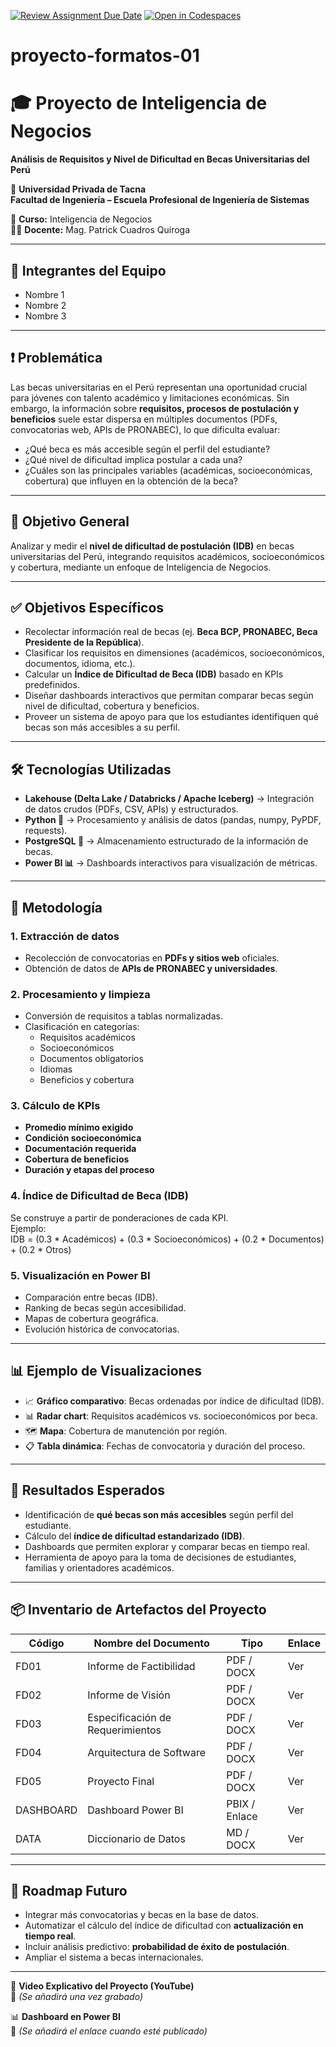 [![Review Assignment Due Date](https://classroom.github.com/assets/deadline-readme-button-22041afd0340ce965d47ae6ef1cefeee28c7c493a6346c4f15d667ab976d596c.svg)](https://classroom.github.com/a/VMb-1xPS)
[![Open in Codespaces](https://classroom.github.com/assets/launch-codespace-2972f46106e565e64193e422d61a12cf1da4916b45550586e14ef0a7c637dd04.svg)](https://classroom.github.com/open-in-codespaces?assignment_repo_id=20268708)
# proyecto-formatos-01

# 🎓 Proyecto de Inteligencia de Negocios  
**Análisis de Requisitos y Nivel de Dificultad en Becas Universitarias del Perú**  

📍 **Universidad Privada de Tacna**  
**Facultad de Ingeniería – Escuela Profesional de Ingeniería de Sistemas**  

📘 **Curso:** Inteligencia de Negocios  
👨‍🏫 **Docente:** Mag. Patrick Cuadros Quiroga  

---

## 👥 Integrantes del Equipo  
- Nombre 1  
- Nombre 2  
- Nombre 3  

---

## ❗ Problemática  
Las becas universitarias en el Perú representan una oportunidad crucial para jóvenes con talento académico y limitaciones económicas. Sin embargo, la información sobre **requisitos, procesos de postulación y beneficios** suele estar dispersa en múltiples documentos (PDFs, convocatorias web, APIs de PRONABEC), lo que dificulta evaluar:  

- ¿Qué beca es más accesible según el perfil del estudiante?  
- ¿Qué nivel de dificultad implica postular a cada una?  
- ¿Cuáles son las principales variables (académicas, socioeconómicas, cobertura) que influyen en la obtención de la beca?  

---

## 🎯 Objetivo General  
Analizar y medir el **nivel de dificultad de postulación (IDB)** en becas universitarias del Perú, integrando requisitos académicos, socioeconómicos y cobertura, mediante un enfoque de Inteligencia de Negocios.  

---

## ✅ Objetivos Específicos  
- Recolectar información real de becas (ej. **Beca BCP, PRONABEC, Beca Presidente de la República**).  
- Clasificar los requisitos en dimensiones (académicos, socioeconómicos, documentos, idioma, etc.).  
- Calcular un **Índice de Dificultad de Beca (IDB)** basado en KPIs predefinidos.  
- Diseñar dashboards interactivos que permitan comparar becas según nivel de dificultad, cobertura y beneficios.  
- Proveer un sistema de apoyo para que los estudiantes identifiquen qué becas son más accesibles a su perfil.  

---

## 🛠️ Tecnologías Utilizadas  
- **Lakehouse (Delta Lake / Databricks / Apache Iceberg)** → Integración de datos crudos (PDFs, CSV, APIs) y estructurados.  
- **Python 🐍** → Procesamiento y análisis de datos (pandas, numpy, PyPDF, requests).  
- **PostgreSQL 🐘** → Almacenamiento estructurado de la información de becas.  
- **Power BI 📊** → Dashboards interactivos para visualización de métricas.  

---

## 📡 Metodología  

### 1. Extracción de datos  
- Recolección de convocatorias en **PDFs y sitios web** oficiales.  
- Obtención de datos de **APIs de PRONABEC y universidades**.  

### 2. Procesamiento y limpieza  
- Conversión de requisitos a tablas normalizadas.  
- Clasificación en categorías:  
  - Requisitos académicos  
  - Socioeconómicos  
  - Documentos obligatorios  
  - Idiomas  
  - Beneficios y cobertura  

### 3. Cálculo de KPIs  
- **Promedio mínimo exigido**  
- **Condición socioeconómica**  
- **Documentación requerida**  
- **Cobertura de beneficios**  
- **Duración y etapas del proceso**  

### 4. Índice de Dificultad de Beca (IDB)  
Se construye a partir de ponderaciones de cada KPI.  
Ejemplo:  
IDB = (0.3 * Académicos) + (0.3 * Socioeconómicos) + (0.2 * Documentos) + (0.2 * Otros)

### 5. Visualización en Power BI  
- Comparación entre becas (IDB).  
- Ranking de becas según accesibilidad.  
- Mapas de cobertura geográfica.  
- Evolución histórica de convocatorias.  

---

## 📊 Ejemplo de Visualizaciones  
- 📈 **Gráfico comparativo**: Becas ordenadas por índice de dificultad (IDB).  
- 📊 **Radar chart**: Requisitos académicos vs. socioeconómicos por beca.  
- 🗺️ **Mapa**: Cobertura de manutención por región.  
- 📋 **Tabla dinámica**: Fechas de convocatoria y duración del proceso.  

---

## 🚀 Resultados Esperados  
- Identificación de **qué becas son más accesibles** según perfil del estudiante.  
- Cálculo del **índice de dificultad estandarizado (IDB)**.  
- Dashboards que permiten explorar y comparar becas en tiempo real.  
- Herramienta de apoyo para la toma de decisiones de estudiantes, familias y orientadores académicos.  

---

## 📦 Inventario de Artefactos del Proyecto  
| Código | Nombre del Documento | Tipo | Enlace |  
|--------|----------------------|------|--------|  
| FD01   | Informe de Factibilidad | PDF / DOCX | Ver |  
| FD02   | Informe de Visión | PDF / DOCX | Ver |  
| FD03   | Especificación de Requerimientos | PDF / DOCX | Ver |  
| FD04   | Arquitectura de Software | PDF / DOCX | Ver |  
| FD05   | Proyecto Final | PDF / DOCX | Ver |  
| DASHBOARD | Dashboard Power BI | PBIX / Enlace | Ver |  
| DATA  | Diccionario de Datos | MD / DOCX | Ver |  

---

## 📌 Roadmap Futuro  
- Integrar más convocatorias y becas en la base de datos.  
- Automatizar el cálculo del índice de dificultad con **actualización en tiempo real**.  
- Incluir análisis predictivo: **probabilidad de éxito de postulación**.  
- Ampliar el sistema a becas internacionales.  

---

📎 **Video Explicativo del Proyecto (YouTube)**  
🔗 *(Se añadirá una vez grabado)*  

📊 **Dashboard en Power BI**  
🔗 *(Se añadirá el enlace cuando esté publicado)*  

